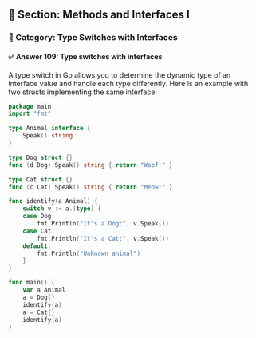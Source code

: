 ## 📘 Section: Methods and Interfaces I  
### 🔹 Category: Type Switches with Interfaces  
#### ✅ Answer 109: Type switches with interfaces

A type switch in Go allows you to determine the dynamic type of an interface value and handle each type differently. Here is an example with two structs implementing the same interface:

```go
package main
import "fmt"

type Animal interface {
    Speak() string
}

type Dog struct {}
func (d Dog) Speak() string { return "Woof!" }

type Cat struct {}
func (c Cat) Speak() string { return "Meow!" }

func identify(a Animal) {
    switch v := a.(type) {
    case Dog:
        fmt.Println("It's a Dog:", v.Speak())
    case Cat:
        fmt.Println("It's a Cat:", v.Speak())
    default:
        fmt.Println("Unknown animal")
    }
}

func main() {
    var a Animal
    a = Dog{}
    identify(a)
    a = Cat{}
    identify(a)
}
```

